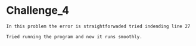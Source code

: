 # Challenge_4

    In this problem the error is straightforwaded tried indending line 27

    Tried running the program and now it runs smoothly.